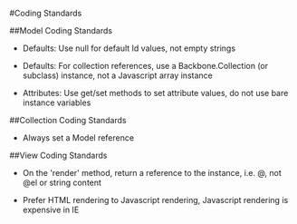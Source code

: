 #Coding Standards

##Model Coding Standards

* Defaults: Use null for default Id values, not empty strings

* Defaults: For collection references, use a Backbone.Collection (or subclass) instance, not a Javascript 
array instance

* Attributes: Use get/set methods to set attribute values, do not use bare instance variables


##Collection Coding Standards

* Always set a Model reference

##View Coding Standards

* On the 'render' method, return a reference to the instance, i.e. @, not @el or string content

* Prefer HTML rendering to Javascript rendering, Javascript rendering is expensive in IE